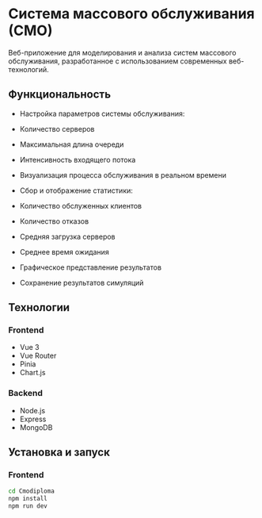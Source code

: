 # Система массового обслуживания (СМО)

Веб-приложение для моделирования и анализа систем массового обслуживания, разработанное с использованием современных веб-технологий.

## Функциональность

- Настройка параметров системы обслуживания:
 - Количество серверов
 - Максимальная длина очереди
 - Интенсивность входящего потока

- Визуализация процесса обслуживания в реальном времени
- Сбор и отображение статистики:
 - Количество обслуженных клиентов
 - Количество отказов
 - Средняя загрузка серверов
 - Среднее время ожидания

- Графическое представление результатов
- Сохранение результатов симуляций

## Технологии

### Frontend
- Vue 3
- Vue Router
- Pinia
- Chart.js

### Backend
- Node.js
- Express
- MongoDB

## Установка и запуск

### Frontend
```bash
cd Cmodiploma
npm install
npm run dev
